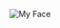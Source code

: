 ![My Face](https://avatars2.githubusercontent.com/u/63134891?s=400&u=55d1d6bc26b9086739239ed6779b66b432382b08&v=4)
